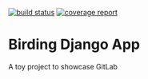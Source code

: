 [![build status](https://gitlab.iiia.csic.es/evili/birding/badges/master/build.svg)](https://gitlab.iiia.csic.es/evili/birding/commits/master)
[![coverage report](https://gitlab.iiia.csic.es/evili/birding/badges/master/coverage.svg)](https://gitlab.iiia.csic.es/evili/birding/commits/master)

# Birding Django App

A toy project to showcase GitLab
